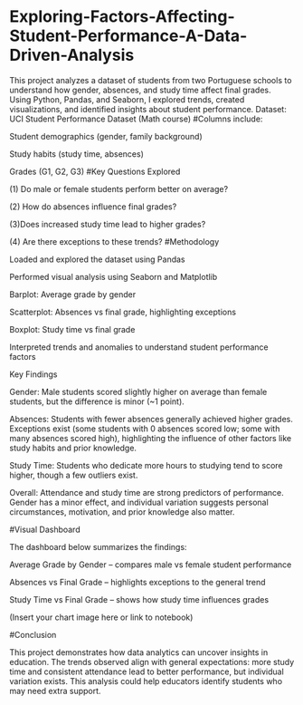 # Exploring-Factors-Affecting-Student-Performance-A-Data-Driven-Analysis
This project analyzes a dataset of students from two Portuguese schools to understand how gender, absences, and study time affect final grades. Using Python, Pandas, and Seaborn, I explored trends, created visualizations, and identified insights about student performance.
Dataset: UCI Student Performance Dataset (Math course)
#Columns include:

Student demographics (gender, family background)

Study habits (study time, absences)

Grades (G1, G2, G3)
#Key Questions Explored

(1) Do male or female students perform better on average?

(2) How do absences influence final grades?

(3)Does increased study time lead to higher grades?

(4) Are there exceptions to these trends?
#Methodology

Loaded and explored the dataset using Pandas

Performed visual analysis using Seaborn and Matplotlib

Barplot: Average grade by gender

Scatterplot: Absences vs final grade, highlighting exceptions

Boxplot: Study time vs final grade

Interpreted trends and anomalies to understand student performance factors

Key Findings

Gender: Male students scored slightly higher on average than female students, but the difference is minor (~1 point).

Absences: Students with fewer absences generally achieved higher grades. Exceptions exist (some students with 0 absences scored low; some with many absences scored high), highlighting the influence of other factors like study habits and prior knowledge.

Study Time: Students who dedicate more hours to studying tend to score higher, though a few outliers exist.

Overall: Attendance and study time are strong predictors of performance. Gender has a minor effect, and individual variation suggests personal circumstances, motivation, and prior knowledge also matter.

#Visual Dashboard

The dashboard below summarizes the findings:

Average Grade by Gender – compares male vs female student performance

Absences vs Final Grade – highlights exceptions to the general trend

Study Time vs Final Grade – shows how study time influences grades

(Insert your chart image here or link to notebook)

#Conclusion

This project demonstrates how data analytics can uncover insights in education. The trends observed align with general expectations: more study time and consistent attendance lead to better performance, but individual variation exists. This analysis could help educators identify students who may need extra support.


